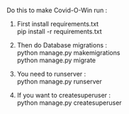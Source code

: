 Do this to make Covid-O-Win run :
<br>
1. First install requirements.txt <br>
pip install -r requirements.txt


2. Then do Database migrations : <br>
python manage.py makemigrations<br>
python manage.py migrate<br>

3. You need to runserver :<br>
python manage.py runserver<br>

4. If you want to createsuperuser : <br>
python manage.py createsuperuser<br>

